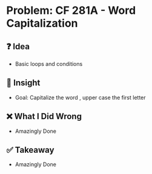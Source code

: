 # Problem: CF 281A - Word Capitalization

## ❓ Idea
- Basic loops and conditions

## 🧠 Insight
- Goal: Capitalize the word , upper case the first letter

## ❌ What I Did Wrong
- Amazingly Done

## ✅ Takeaway
- Amazingly Done
